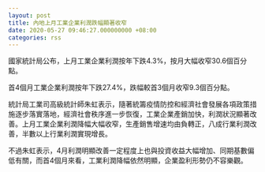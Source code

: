 ```yaml
---
layout: post
title: 內地上月工業企業利潤跌幅顯著收窄
date: 2020-05-27 09:46:27.000000000 +08:00
categories: rss
---
```


國家統計局公布，上月工業企業利潤按年下跌4.3%，按月大幅收窄30.6個百分點。

首4個月工業企業利潤按年下跌27.4%，跌幅較首3個月收窄9.3個百分點。

統計局工業司高級統計師朱虹表示，隨著統籌疫情防控和經濟社會發展各項政策措施逐步落實落地，經濟社會秩序進一步恢復，工業企業產銷加快，利潤狀況顯著改善。上月工業企業利潤降幅大幅收窄，生產銷售增速均由負轉正，八成行業利潤改善，半數以上行業利潤實現增長。

不過朱虹表示，4月利潤明顯改善一定程度上也與投資收益大幅增加、同期基數偏低有關，而首4個月來看，工業利潤降幅依然明顯，企業盈利形勢仍不容樂觀。
